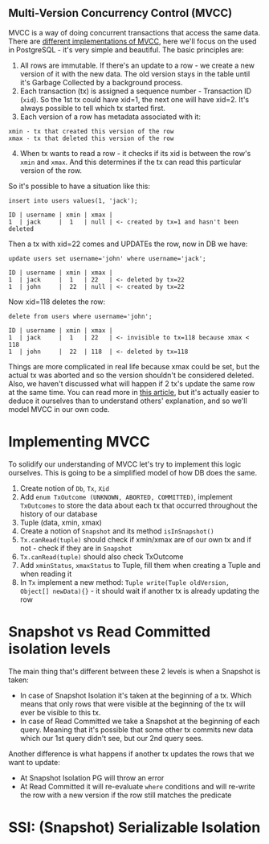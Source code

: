 Multi-Version Concurrency Control (MVCC)
----------------------------------------

MVCC is a way of doing concurrent transactions that access the same data. There are
[different implementations of MVCC](https://15721.courses.cs.cmu.edu/spring2020/papers/03-mvcc1/wu-vldb2017.pdf),
here we'll focus on the used in PostgreSQL - it's very simple and beautiful. The basic principles are:

1. All rows are immutable. If there's an update to a row - we create a new version of it with the new data. The old
version stays in the table until it's Garbage Collected by a background process.
2. Each transaction (tx) is assigned a sequence number - Transaction ID (`xid`). So the 1st tx could have xid=1, the next one will have xid=2. It's always possible to tell which tx started first.
3. Each version of a row has metadata associated with it:
```
xmin - tx that created this version of the row
xmax - tx that deleted this version of the row
```
4. When tx wants to read a row - it checks if its xid is between the row's `xmin` and `xmax`. And this determines if the tx can read this particular version of the row.

So it's possible to have a situation like this:

```
insert into users values(1, 'jack');

ID | username | xmin | xmax |
1  | jack     |  1   | null | <- created by tx=1 and hasn't been deleted
```

Then a tx with xid=22 comes and UPDATEs the row, now in DB we have:

```
update users set username='john' where username='jack';

ID | username | xmin | xmax |
1  | jack     |  1   | 22   | <- deleted by tx=22
1  | john     |  22  | null | <- created by tx=22
```

Now xid=118 deletes the row:

```
delete from users where username='john';

ID | username | xmin | xmax |
1  | jack     |  1   | 22   | <- invisible to tx=118 because xmax < 118
1  | john     |  22  | 118  | <- deleted by tx=118
```

Things are more complicated in real life because xmax could be set, but the actual tx was aborted and so the version shouldn't be considered deleted. Also, we haven't discussed what will happen if 2 tx's update the same row at the same time. You can read more in [this article](http://www.interdb.jp/pg/pgsql05.html), but it's actually easier to deduce it ourselves than to understand others' explanation, and so we'll model MVCC in our own code.

# Implementing MVCC

To solidify our understanding of MVCC let's try to implement this logic ourselves. This is going to be a simplified model of how DB does the same.

1. Create notion of `Db`, `Tx`, `Xid`
2. Add `enum TxOutcome (UNKNOWN, ABORTED, COMMITTED)`, implement `TxOutcomes` to store the data about each tx that occurred throughout the history of our database
3. Tuple (data, xmin, xmax)
4. Create a notion of `Snapshot` and its method `isInSnapshot()`
5. `Tx.canRead(tuple)` should check if xmin/xmax are of our own tx and if not - check if they are in `Snapshot`
6. `Tx.canRead(tuple)` should also check TxOutcome
7. Add `xminStatus`, `xmaxStatus` to Tuple, fill them when creating a Tuple and when reading it
8. In `Tx` implement a new method: `Tuple write(Tuple oldVersion, Object[] newData){}` - it should wait if another tx is already updating the row

# Snapshot vs Read Committed isolation levels

The main thing that's different between these 2 levels is when a Snapshot is taken:

* In case of Snapshot Isolation it's taken at the beginning of a tx. Which means that only rows that were visible at the beginning of the tx will ever be visible to this tx.
* In case of Read Committed we take a Snapshot at the beginning of each query. Meaning that it's possible that some other tx commits new data which our 1st query didn't see, but our 2nd query sees.

Another difference is what happens if another tx updates the rows that we want to update:

* At Snapshot Isolation PG will throw an error
* At Read Committed it will re-evaluate `where` conditions and will re-write the row with a new version if the row still matches the predicate

# SSI: (Snapshot) Serializable Isolation